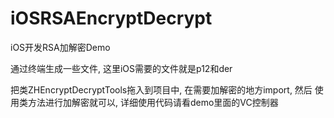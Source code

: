 # iOSRSAEncryptDecrypt
iOS开发RSA加解密Demo

通过终端生成一些文件, 这里iOS需要的文件就是p12和der

把类ZHEncryptDecryptTools拖入到项目中, 在需要加解密的地方import, 然后 使用类方法进行加解密就可以, 详细使用代码请看demo里面的VC控制器
